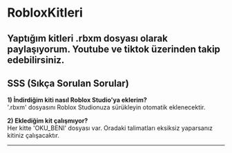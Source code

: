 # RobloxKitleri  
Yaptığım kitleri .rbxm dosyası olarak paylaşıyorum. Youtube ve tiktok üzerinden takip edebilirsiniz. 
---
## SSS (Sıkça Sorulan Sorular)

**1) İndirdiğim kiti nasıl Roblox Studio'ya eklerim?**  
'.rbxm' dosyasını Roblox Studionuza sürükleyin otomatik eklenecektir.

**2) Eklediğim kit çalışmıyor?**  
 Her kitte 'OKU_BENI' dosyası var. Oradaki talimatları eksiksiz yaparsanız kitiniz çalışacaktır.

---
